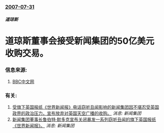 ### [2007-07-31](/news/2007/07/31/index.md)

##### 道琼斯
# 道琼斯董事会接受新闻集团的50亿美元收购交易。




### 信息来源:

1. [BBC中文网](http://news.bbc.co.uk/chinese/simp/hi/newsid_6920000/newsid_6925300/6925337.stm)

### 有关:

1. [受旗下英国报纸《世界新闻报》电话窃听丑闻影响的新闻集团因不堪忍受英国政界的政治压力，宣布放弃对英国天空广播的收购。](/zh/news/2011/07/13/受旗下英国报纸-世界新闻报-电话窃听丑闻影响的新闻集团因不堪忍受英国政界的政治压力-宣布放弃对英国天空广播的收购.md) _消息: 新闻集团_
2. [新闻集团董事长鲁伯特·默多克宣布关闭暴发一系列窃听丑闻的旗下英国报纸《世界新闻报》。](/zh/news/2011/07/7/新闻集团董事长鲁伯特-默多克宣布关闭暴发一系列窃听丑闻的旗下英国报纸-世界新闻报.md) _消息: 新闻集团_
